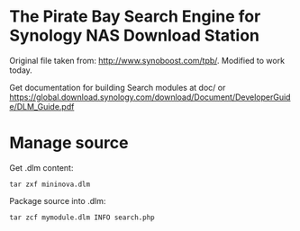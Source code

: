 # The Pirate Bay Search Engine for Synology NAS Download Station

Original file taken from: http://www.synoboost.com/tpb/. Modified to work today.

Get documentation for building Search modules at doc/ or https://global.download.synology.com/download/Document/DeveloperGuide/DLM_Guide.pdf

# Manage source

Get .dlm content:
```
tar zxf mininova.dlm
```
Package source into .dlm:
```
tar zcf mymodule.dlm INFO search.php
```